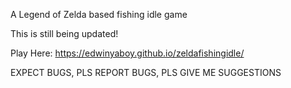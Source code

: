 A Legend of Zelda based fishing idle game

This is still being updated!

Play Here: https://edwinyaboy.github.io/zeldafishingidle/

EXPECT BUGS, PLS REPORT BUGS, PLS GIVE ME SUGGESTIONS
